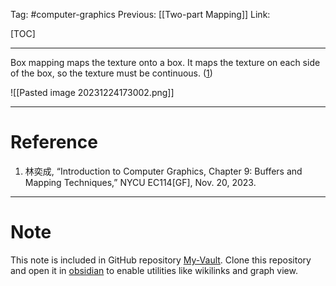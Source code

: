 Tag: #computer-graphics 
Previous: [[Two-part Mapping]]
Link: 

[TOC]

---

Box mapping maps the texture onto a box. It maps the texture on each side of the box, so the texture must be continuous. (<u>1</u>)

![[Pasted image 20231224173002.png]]

---

# Reference

1. 林奕成, “Introduction to Computer Graphics, Chapter 9: Buffers and Mapping Techniques,” NYCU EC114[GF], Nov. 20, 2023.

---

# Note

This note is included in GitHub repository [My-Vault](https://github.com/LittleD3092/My-Vault.git). Clone this repository and open it in [obsidian](https://obsidian.md/) to enable utilities like wikilinks and graph view.